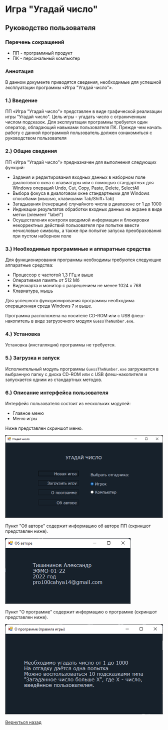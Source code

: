 # Игра "Угадай число"

## Руководство пользователя

### Перечень сокращений

- ПП - программный продукт
- ПК - персональный компьютер

### Аннотация

В данном документе приводятся сведения, необходимые для успешной эксплуатации программы «Игра "Угадай число"».

### 1.) Введение

ПП «Игра "Угадай число"» представлен в виде графической реализации игры "Угадай число". Цель игры - угадать число с ограниченным числом подсказок.
Для эксплуатации программы требуется один оператор, обладающий навыками пользователя ПК.
Прежде чем начать работу с данной программой пользователь должен ознакомиться с руководством пользователя

### 2.) Общие сведения

ПП «Игра "Угадай число"» предназначен для выполнения следующих функций:

- Задания и редактирования входных данных в наборном поле диалогового окна c клавиатуры или с помощью стандартных для Windows операций Undo, Cut, Copy, Paste, Delete, SelectAll
- Выбора фокуса в диалоговом окне стандартными для Windows способами (мышью, клавишами Tab/Shift+Tab)
- Загадывания (генерации) случайного числа в диапазоне от 1 до 1000
- Индикации результатов обработки входных данных на экране в виде метки (элемент "label")
- Осуществления контроля вводимой информации и блокировки некорректных действий пользователя при попытке ввести нечисловые символы, а также при попытке запуска преобразования при пустом наборном поле

### 3.) Необходимые программные и аппаратные средства

Для функционирования программы необходимы требуются следующие аппаратные средства:

- Процессор с частотой 1,3 ГГц и выше
- Оперативная память от 512 Мб
- Видеокарта и монитор с разрешением не менее 1024 х 768
- Клавиатура, мышь

Для успешного функционирования программы необходима операционная среда Windows 7 и выше.

Программа расположена на носителе CD-ROM или с USB флеш-накопитель в виде загрузочного модуля `GuessTheNumber.exe`.

### 4.) Установка

Установка (инсталляция) программы не требуется.

### 5.) Загрузка и запуск

Исполнительный модуль программы `GuessTheNumber.exe` загружается в выбранную папку с диска CD-ROM или с USB флеш-накопителя и запускается одним из стандартных методов.

### 6.) Описание интерфейса пользователя

Интерфейс пользователя состоит из нескольких модулей:

- Главное меню
- Меню игры

Ниже представлен скриншот меню.

![Главное меню](img/MAIN_MENU.png)

Пункт "Об авторе" содержит информацию об авторе ПП (скриншот представлен ниже).

![Об авторе](img/ABOUT_AUTHOR.png)

Пункт "О программе" содержит информацию о программе (скриншот представлен ниже).

![О программе](img/GAME_RULES.png)

[Вернуться назад](../README.md)
